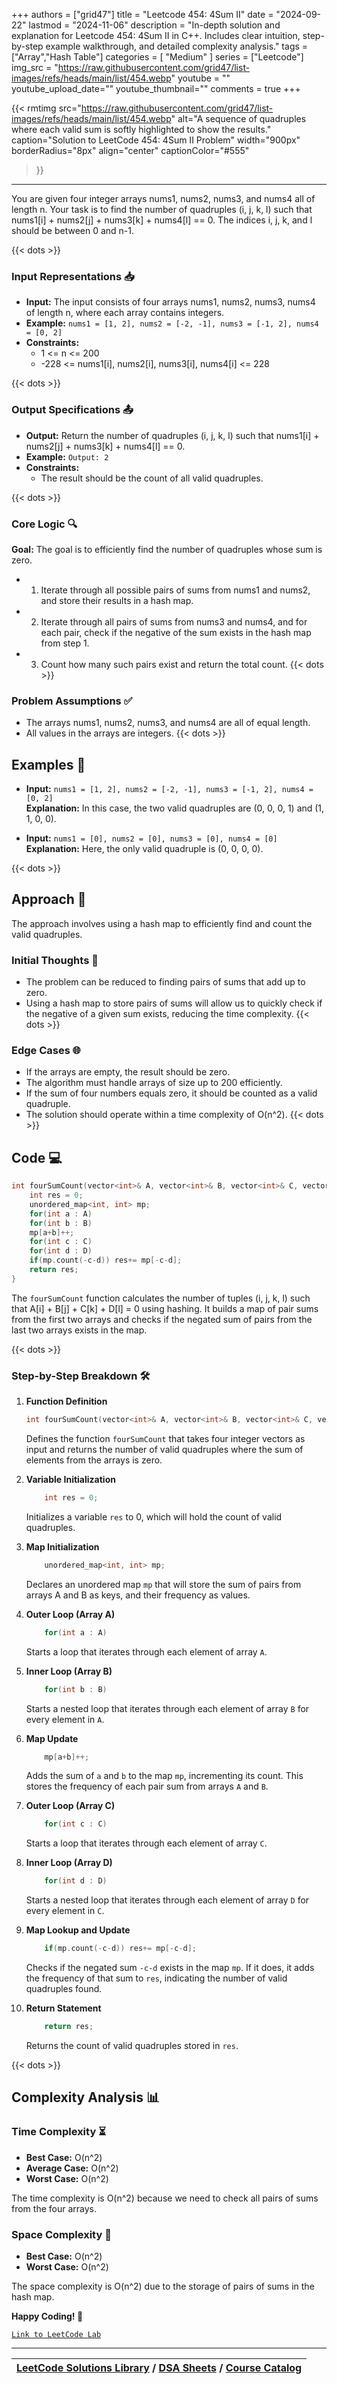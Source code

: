 
+++
authors = ["grid47"]
title = "Leetcode 454: 4Sum II"
date = "2024-09-22"
lastmod = "2024-11-06"
description = "In-depth solution and explanation for Leetcode 454: 4Sum II in C++. Includes clear intuition, step-by-step example walkthrough, and detailed complexity analysis."
tags = ["Array","Hash Table"]
categories = [
    "Medium"
]
series = ["Leetcode"]
img_src = "https://raw.githubusercontent.com/grid47/list-images/refs/heads/main/list/454.webp"
youtube = ""
youtube_upload_date=""
youtube_thumbnail=""
comments = true
+++


{{< rmtimg 
    src="https://raw.githubusercontent.com/grid47/list-images/refs/heads/main/list/454.webp" 
    alt="A sequence of quadruples where each valid sum is softly highlighted to show the results."
    caption="Solution to LeetCode 454: 4Sum II Problem"
    width="900px"
    borderRadius="8px"
    align="center" 
    captionColor="#555"
>}}
---
You are given four integer arrays nums1, nums2, nums3, and nums4 all of length n. Your task is to find the number of quadruples (i, j, k, l) such that nums1[i] + nums2[j] + nums3[k] + nums4[l] == 0. The indices i, j, k, and l should be between 0 and n-1.
<!--more-->
{{< dots >}}
### Input Representations 📥
- **Input:** The input consists of four arrays nums1, nums2, nums3, nums4 of length n, where each array contains integers.
- **Example:** `nums1 = [1, 2], nums2 = [-2, -1], nums3 = [-1, 2], nums4 = [0, 2]`
- **Constraints:**
	- 1 <= n <= 200
	- -228 <= nums1[i], nums2[i], nums3[i], nums4[i] <= 228

{{< dots >}}
### Output Specifications 📤
- **Output:** Return the number of quadruples (i, j, k, l) such that nums1[i] + nums2[j] + nums3[k] + nums4[l] == 0.
- **Example:** `Output: 2`
- **Constraints:**
	- The result should be the count of all valid quadruples.

{{< dots >}}
### Core Logic 🔍
**Goal:** The goal is to efficiently find the number of quadruples whose sum is zero.

- 1. Iterate through all possible pairs of sums from nums1 and nums2, and store their results in a hash map.
- 2. Iterate through all pairs of sums from nums3 and nums4, and for each pair, check if the negative of the sum exists in the hash map from step 1.
- 3. Count how many such pairs exist and return the total count.
{{< dots >}}
### Problem Assumptions ✅
- The arrays nums1, nums2, nums3, and nums4 are all of equal length.
- All values in the arrays are integers.
{{< dots >}}
## Examples 🧩
- **Input:** `nums1 = [1, 2], nums2 = [-2, -1], nums3 = [-1, 2], nums4 = [0, 2]`  \
  **Explanation:** In this case, the two valid quadruples are (0, 0, 0, 1) and (1, 1, 0, 0).

- **Input:** `nums1 = [0], nums2 = [0], nums3 = [0], nums4 = [0]`  \
  **Explanation:** Here, the only valid quadruple is (0, 0, 0, 0).

{{< dots >}}
## Approach 🚀
The approach involves using a hash map to efficiently find and count the valid quadruples.

### Initial Thoughts 💭
- The problem can be reduced to finding pairs of sums that add up to zero.
- Using a hash map to store pairs of sums will allow us to quickly check if the negative of a given sum exists, reducing the time complexity.
{{< dots >}}
### Edge Cases 🌐
- If the arrays are empty, the result should be zero.
- The algorithm must handle arrays of size up to 200 efficiently.
- If the sum of four numbers equals zero, it should be counted as a valid quadruple.
- The solution should operate within a time complexity of O(n^2).
{{< dots >}}
## Code 💻
```cpp
int fourSumCount(vector<int>& A, vector<int>& B, vector<int>& C, vector<int>& D) {
    int res = 0;
    unordered_map<int, int> mp;
    for(int a : A)
    for(int b : B)
    mp[a+b]++;
    for(int c : C)
    for(int d : D)
    if(mp.count(-c-d)) res+= mp[-c-d];
    return res;
}
```

The `fourSumCount` function calculates the number of tuples (i, j, k, l) such that A[i] + B[j] + C[k] + D[l] = 0 using hashing. It builds a map of pair sums from the first two arrays and checks if the negated sum of pairs from the last two arrays exists in the map.

{{< dots >}}
### Step-by-Step Breakdown 🛠️
1. **Function Definition**
	```cpp
	int fourSumCount(vector<int>& A, vector<int>& B, vector<int>& C, vector<int>& D) {
	```
	Defines the function `fourSumCount` that takes four integer vectors as input and returns the number of valid quadruples where the sum of elements from the arrays is zero.

2. **Variable Initialization**
	```cpp
	    int res = 0;
	```
	Initializes a variable `res` to 0, which will hold the count of valid quadruples.

3. **Map Initialization**
	```cpp
	    unordered_map<int, int> mp;
	```
	Declares an unordered map `mp` that will store the sum of pairs from arrays A and B as keys, and their frequency as values.

4. **Outer Loop (Array A)**
	```cpp
	    for(int a : A)
	```
	Starts a loop that iterates through each element of array `A`.

5. **Inner Loop (Array B)**
	```cpp
	    for(int b : B)
	```
	Starts a nested loop that iterates through each element of array `B` for every element in `A`.

6. **Map Update**
	```cpp
	    mp[a+b]++;
	```
	Adds the sum of `a` and `b` to the map `mp`, incrementing its count. This stores the frequency of each pair sum from arrays `A` and `B`.

7. **Outer Loop (Array C)**
	```cpp
	    for(int c : C)
	```
	Starts a loop that iterates through each element of array `C`.

8. **Inner Loop (Array D)**
	```cpp
	    for(int d : D)
	```
	Starts a nested loop that iterates through each element of array `D` for every element in `C`.

9. **Map Lookup and Update**
	```cpp
	    if(mp.count(-c-d)) res+= mp[-c-d];
	```
	Checks if the negated sum `-c-d` exists in the map `mp`. If it does, it adds the frequency of that sum to `res`, indicating the number of valid quadruples found.

10. **Return Statement**
	```cpp
	    return res;
	```
	Returns the count of valid quadruples stored in `res`.

{{< dots >}}
## Complexity Analysis 📊
### Time Complexity ⏳
- **Best Case:** O(n^2)
- **Average Case:** O(n^2)
- **Worst Case:** O(n^2)

The time complexity is O(n^2) because we need to check all pairs of sums from the four arrays.

### Space Complexity 💾
- **Best Case:** O(n^2)
- **Worst Case:** O(n^2)

The space complexity is O(n^2) due to the storage of pairs of sums in the hash map.

**Happy Coding! 🎉**


[`Link to LeetCode Lab`](https://leetcode.com/problems/4sum-ii/description/)

---

| [LeetCode Solutions Library](https://grid47.xyz/leetcode/) / [DSA Sheets](https://grid47.xyz/sheets/) / [Course Catalog](https://grid47.xyz/courses/) |
| --- |
